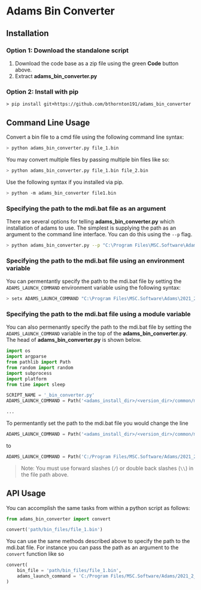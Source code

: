 # Adams Bin Converter

## Installation

### Option 1: Download the standalone script

1. Download the code base as a zip file using the green **Code** button above.
3. Extract **adams_bin_converter.py**


### Option 2: Install with pip
```
> pip install git+https://github.com/bthornton191/adams_bin_converter
```
## Command Line Usage
Convert a bin file to a cmd file using the following command line syntax:
```bash
> python adams_bin_converter.py file_1.bin
```
You may convert multiple files by passing multiple bin files like so:
```bash
> python adams_bin_converter.py file_1.bin file_2.bin
```
Use the following syntax if you installed via pip.
```bash
> python -m adams_bin_converter file1.bin
```
### Specifying the path to the mdi.bat file as an argument
There are several options for telling **adams_bin_converter.py** which installation of adams to use. 
The simplest is supplying the path as an argument to the command line interface. You can do this 
using the `--p` flag.
```bash
> python adams_bin_converter.py --p "C:\Program Files\MSC.Software\Adams\2021_2_2_826892\common\mdi.bat" file_1.bin
```
### Specifying the path to the mdi.bat file using an environment variable
You can permentantly specify the path to the mdi.bat file by setting the `ADAMS_LAUNCH_COMMAND` 
environment variable using the following syntax:
```bash
> setx ADAMS_LAUNCH_COMMAND "C:\Program Files\MSC.Software\Adams\2021_2_2_826892\common\mdi.bat"
```
### Specifying the path to the mdi.bat file using a module variable
You can also permenantly specify the path to the mdi.bat file by setting the `ADAMS_LAUNCH_COMMAND` 
variable in the top of the **adams_bin_converter.py**. The head of **adams_bin_converter.py** is shown below.

```python
import os
import argparse
from pathlib import Path
from random import random
import subprocess
import platform
from time import sleep

SCRIPT_NAME = '_bin_converter.py'
ADAMS_LAUNCH_COMMAND = Path('<adams_install_dir>/<version_dir>/common/mdi.bat')

...
```
To permentantly set the path to the mdi.bat file you would change the line
```python
ADAMS_LAUNCH_COMMAND = Path('<adams_install_dir>/<version_dir>/common/mdi.bat')
```
to
```python
ADAMS_LAUNCH_COMMAND = Path('C:/Program Files/MSC.Software/Adams/2021_2_2_826892/common/mdi.bat')
```
> Note: You must use forward slashes (`/`) or double back slashes (`\\`) in the file path above.

## API Usage
You can accomplish the same tasks from within a python script as follows:
```python
from adams_bin_converter import convert

convert('path/bin_files/file_1.bin')
```
You can use the same methods described above to specify the path to the mdi.bat file. For instance
you can pass the path as an argument to the `convert` function like so
```python
convert(
    bin_file = 'path/bin_files/file_1.bin',
    adams_launch_command = 'C:/Program Files/MSC.Software/Adams/2021_2_2_826892/common/mdi.bat'
)
```
